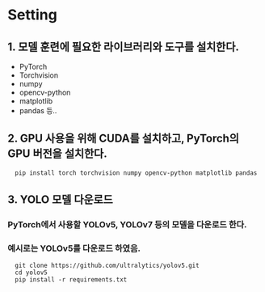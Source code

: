 # Setting

## 1. 모델 훈련에 필요한 라이브러리와 도구를 설치한다.

* PyTorch
* Torchvision
* numpy
* opencv-python
* matplotlib
* pandas
등..

## 2. GPU 사용을 위해 CUDA를 설치하고, PyTorch의 GPU 버전을 설치한다.

```
  pip install torch torchvision numpy opencv-python matplotlib pandas
```

## 3. YOLO 모델 다운로드

### PyTorch에서 사용할 YOLOv5, YOLOv7 등의 모델을 다운로드 한다.

### 예시로는 YOLOv5를 다운로드 하였음.

```
  git clone https://github.com/ultralytics/yolov5.git
  cd yolov5
  pip install -r requirements.txt
```
